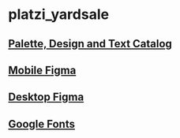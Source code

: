 # platzi_yardsale

## [Palette, Design and Text Catalog](https://scene.zeplin.io/project/60afeeed20af1378ed046538 "Palette, Design and Text Catalog")

## [Mobile Figma](https://www.figma.com/proto/bcEVujIzJj5PNIWwF9pP2w/Platzi_YardSale?node-id=0%3A684&amp%3Bscaling=scale-down&amp%3Bpage-id=0%3A1&amp%3Bstarting-point-node-id=0%3A719 "Mobile Figma")

## [Desktop Figma](https://www.figma.com/proto/bcEVujIzJj5PNIWwF9pP2w/Platzi_YardSale?node-id=3%3A2112&amp%3Bscaling=scale-down&amp%3Bpage-id=0%3A998&amp%3Bstarting-point-node-id=5%3A2808 "Desktop Figma")

## [Google Fonts](https://fonts.google.com/specimen/Quicksand "Google Fonts")

